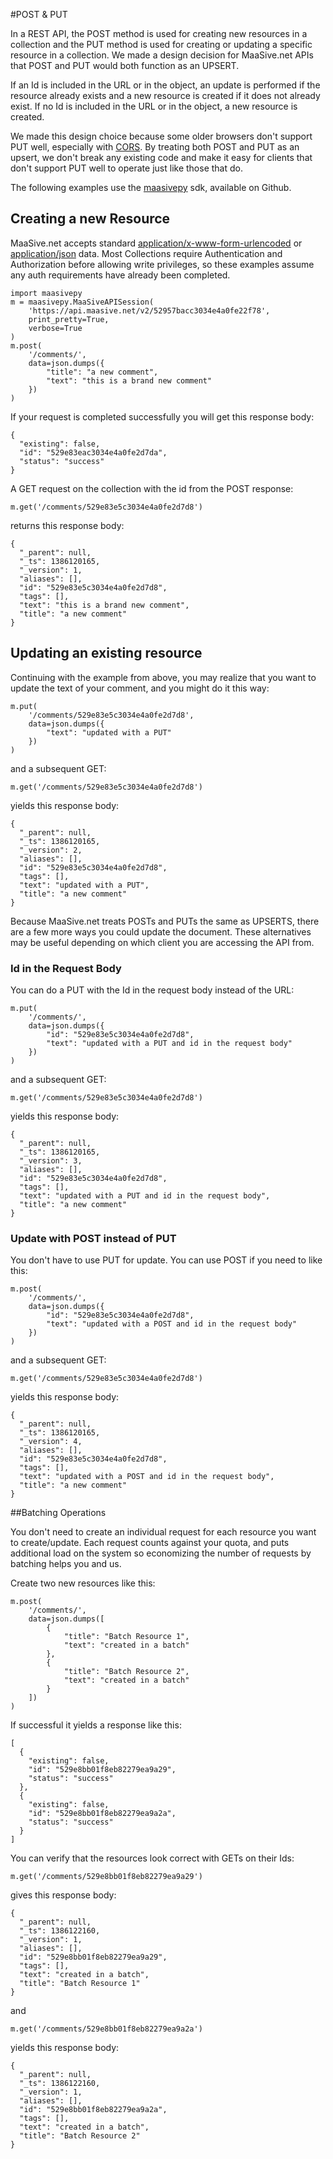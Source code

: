 #POST & PUT

In a REST API, the POST method is used for creating new resources in a collection and the PUT method is used for creating or updating a specific resource in a collection.  We made a design decision for MaaSive.net APIs that POST and PUT would both function as an UPSERT.

If an Id is included in the URL or in the object, an update is performed if the resource already exists and a new resource is created if it does not already exist.  If no Id is included in the URL or in the object, a new resource is created.

We made this design choice because some older browsers don't support PUT well, especially with [CORS][].  By treating both POST and PUT as an upsert, we don't break any existing code and make it easy for clients that don't support PUT well to operate just like those that do.

The following examples use the [maasivepy][] sdk, available on Github.

## Creating a new Resource

MaaSive.net accepts standard [application/x-www-form-urlencoded][form-encoded] or [application/json][json-encoded] data.  Most Collections require Authentication and Authorization before allowing write privileges, so these examples assume any auth requirements have already been completed.

    import maasivepy
    m = maasivepy.MaaSiveAPISession(
        'https://api.maasive.net/v2/52957bacc3034e4a0fe22f78',
        print_pretty=True,
        verbose=True
    )
    m.post(
        '/comments/',
        data=json.dumps({
            "title": "a new comment",
            "text": "this is a brand new comment"
        })
    )

If your request is completed successfully you will get this response body:

    {
      "existing": false,
      "id": "529e83eac3034e4a0fe2d7da",
      "status": "success"
    }

A GET request on the collection with the id from the POST response:

    m.get('/comments/529e83e5c3034e4a0fe2d7d8')

returns this response body:

    {
      "_parent": null,
      "_ts": 1386120165,
      "_version": 1,
      "aliases": [],
      "id": "529e83e5c3034e4a0fe2d7d8",
      "tags": [],
      "text": "this is a brand new comment",
      "title": "a new comment"
    }

## Updating an existing resource

Continuing with the example from above, you may realize that you want to update the text of your comment, and you might do it this way:

    m.put(
        '/comments/529e83e5c3034e4a0fe2d7d8',
        data=json.dumps({
            "text": "updated with a PUT"
        })
    )

and a subsequent GET:

    m.get('/comments/529e83e5c3034e4a0fe2d7d8')

yields this response body:

    {
      "_parent": null,
      "_ts": 1386120165,
      "_version": 2,
      "aliases": [],
      "id": "529e83e5c3034e4a0fe2d7d8",
      "tags": [],
      "text": "updated with a PUT",
      "title": "a new comment"
    }

Because MaaSive.net treats POSTs and PUTs the same as UPSERTS, there are a few more ways you could update the document.  These alternatives may be useful depending on which client you are accessing the API from.

### Id in the Request Body

You can do a PUT with the Id in the request body instead of the URL:

    m.put(
        '/comments/',
        data=json.dumps({
            "id": "529e83e5c3034e4a0fe2d7d8",
            "text": "updated with a PUT and id in the request body"
        })
    )

and a subsequent GET:

    m.get('/comments/529e83e5c3034e4a0fe2d7d8')

yields this response body:

    {
      "_parent": null,
      "_ts": 1386120165,
      "_version": 3,
      "aliases": [],
      "id": "529e83e5c3034e4a0fe2d7d8",
      "tags": [],
      "text": "updated with a PUT and id in the request body",
      "title": "a new comment"
    }

### Update with POST instead of PUT

You don't have to use PUT for update.  You can use POST if you need to like this:

    m.post(
        '/comments/',
        data=json.dumps({
            "id": "529e83e5c3034e4a0fe2d7d8",
            "text": "updated with a POST and id in the request body"
        })
    )

and a subsequent GET:

    m.get('/comments/529e83e5c3034e4a0fe2d7d8')

yields this response body:

    {
      "_parent": null,
      "_ts": 1386120165,
      "_version": 4,
      "aliases": [],
      "id": "529e83e5c3034e4a0fe2d7d8",
      "tags": [],
      "text": "updated with a POST and id in the request body",
      "title": "a new comment"
    }

##Batching Operations

You don't need to create an individual request for each resource you want to create/update.  Each request counts against your quota, and puts additional load on the system so economizing the number of requests by batching helps you and us.

Create two new resources like this:

    m.post(
        '/comments/',
        data=json.dumps([
            {
                "title": "Batch Resource 1",
                "text": "created in a batch"
            },
            {
                "title": "Batch Resource 2",
                "text": "created in a batch"
            }
        ])
    )

If successful it yields a response like this:

    [
      {
        "existing": false,
        "id": "529e8bb01f8eb82279ea9a29",
        "status": "success"
      },
      {
        "existing": false,
        "id": "529e8bb01f8eb82279ea9a2a",
        "status": "success"
      }
    ]

You can verify that the resources look correct with GETs on their Ids:

    m.get('/comments/529e8bb01f8eb82279ea9a29')

gives this response body:

    {
      "_parent": null,
      "_ts": 1386122160,
      "_version": 1,
      "aliases": [],
      "id": "529e8bb01f8eb82279ea9a29",
      "tags": [],
      "text": "created in a batch",
      "title": "Batch Resource 1"
    }

and

    m.get('/comments/529e8bb01f8eb82279ea9a2a')

yields this response body:

    {
      "_parent": null,
      "_ts": 1386122160,
      "_version": 1,
      "aliases": [],
      "id": "529e8bb01f8eb82279ea9a2a",
      "tags": [],
      "text": "created in a batch",
      "title": "Batch Resource 2"
    }

[CORS]: http://en.wikipedia.org/wiki/Cross-origin_resource_sharing
[maasivepy]: https://github.com/ntrepid8/maasivepy
[form-encoded]: http://en.wikipedia.org/wiki/Application/x-www-form-urlencoded#The_application.2Fx-www-form-urlencoded_type
[json-encoded]: http://en.wikipedia.org/wiki/JSON#MIME_type
